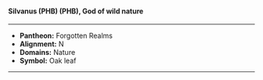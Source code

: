 #### Silvanus (PHB) (PHB), God of wild nature
___

- **Pantheon:** Forgotten Realms
- **Alignment:** N
- **Domains:** Nature
- **Symbol:** Oak leaf
___
